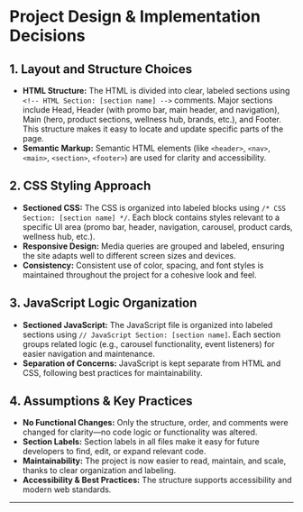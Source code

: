 # Project Design & Implementation Decisions

## 1. Layout and Structure Choices
- **HTML Structure:** The HTML is divided into clear, labeled sections using `<!-- HTML Section: [section name] -->` comments. Major sections include Head, Header (with promo bar, main header, and navigation), Main (hero, product sections, wellness hub, brands, etc.), and Footer. This structure makes it easy to locate and update specific parts of the page.
- **Semantic Markup:** Semantic HTML elements (like `<header>`, `<nav>`, `<main>`, `<section>`, `<footer>`) are used for clarity and accessibility.

## 2. CSS Styling Approach
- **Sectioned CSS:** The CSS is organized into labeled blocks using `/* CSS Section: [section name] */`. Each block contains styles relevant to a specific UI area (promo bar, header, navigation, carousel, product cards, wellness hub, etc.).
- **Responsive Design:** Media queries are grouped and labeled, ensuring the site adapts well to different screen sizes and devices.
- **Consistency:** Consistent use of color, spacing, and font styles is maintained throughout the project for a cohesive look and feel.

## 3. JavaScript Logic Organization
- **Sectioned JavaScript:** The JavaScript file is organized into labeled sections using `// JavaScript Section: [section name]`. Each section groups related logic (e.g., carousel functionality, event listeners) for easier navigation and maintenance.
- **Separation of Concerns:** JavaScript is kept separate from HTML and CSS, following best practices for maintainability.

## 4. Assumptions & Key Practices
- **No Functional Changes:** Only the structure, order, and comments were changed for clarity—no code logic or functionality was altered.
- **Section Labels:** Section labels in all files make it easy for future developers to find, edit, or expand relevant code.
- **Maintainability:** The project is now easier to read, maintain, and scale, thanks to clear organization and labeling.
- **Accessibility & Best Practices:** The structure supports accessibility and modern web standards.

---

